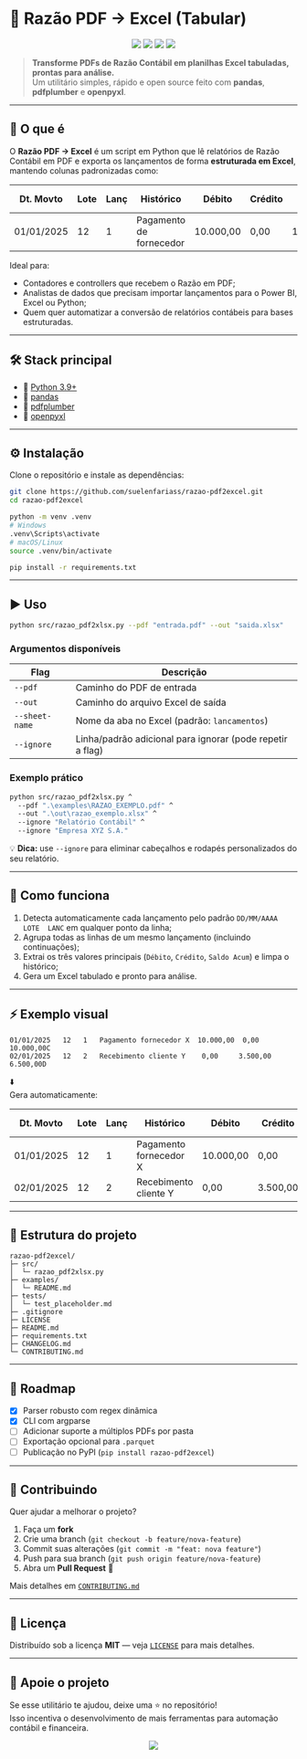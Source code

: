 # 🧾 Razão PDF → Excel (Tabular)

<p align="center">
  <img src="https://img.shields.io/badge/Made%20with-Python-3776AB?style=for-the-badge&logo=python&logoColor=white"/>
  <img src="https://img.shields.io/github/license/suelenfariass/razao-pdf2excel?style=for-the-badge"/>
  <img src="https://img.shields.io/github/stars/suelenfariass/razao-pdf2excel?style=for-the-badge&color=yellow"/>
  <img src="https://img.shields.io/github/last-commit/suelenfariass/razao-pdf2excel?style=for-the-badge&color=orange"/>
</p>

> **Transforme PDFs de Razão Contábil em planilhas Excel tabuladas, prontas para análise.**  
> Um utilitário simples, rápido e open source feito com **pandas**, **pdfplumber** e **openpyxl**.

---

## 🚀 O que é

O **Razão PDF → Excel** é um script em Python que lê relatórios de Razão Contábil em PDF e exporta os lançamentos de forma **estruturada em Excel**, mantendo colunas padronizadas como:

| Dt. Movto | Lote | Lanç | Histórico | Débito | Crédito | Saldo Acum |
|------------|-------|-------|------------|----------|-----------|-------------|
| 01/01/2025 | 12 | 1 | Pagamento de fornecedor | 10.000,00 | 0,00 | 10.000,00C |

Ideal para:
- Contadores e controllers que recebem o Razão em PDF;
- Analistas de dados que precisam importar lançamentos para o Power BI, Excel ou Python;
- Quem quer automatizar a conversão de relatórios contábeis para bases estruturadas.

---

## 🛠️ Stack principal

- 🐍 [Python 3.9+](https://www.python.org/)
- 🧩 [pandas](https://pandas.pydata.org/)
- 📄 [pdfplumber](https://github.com/jsvine/pdfplumber)
- 📘 [openpyxl](https://openpyxl.readthedocs.io/)

---

## ⚙️ Instalação

Clone o repositório e instale as dependências:

```bash
git clone https://github.com/suelenfariass/razao-pdf2excel.git
cd razao-pdf2excel

python -m venv .venv
# Windows
.venv\Scripts\activate
# macOS/Linux
source .venv/bin/activate

pip install -r requirements.txt
```

---

## ▶️ Uso

```bash
python src/razao_pdf2xlsx.py --pdf "entrada.pdf" --out "saida.xlsx"
```

### Argumentos disponíveis

| Flag | Descrição |
|------|------------|
| `--pdf` | Caminho do PDF de entrada |
| `--out` | Caminho do arquivo Excel de saída |
| `--sheet-name` | Nome da aba no Excel (padrão: `lancamentos`) |
| `--ignore` | Linha/padrão adicional para ignorar (pode repetir a flag) |

### Exemplo prático

```bash
python src/razao_pdf2xlsx.py ^
  --pdf ".\examples\RAZAO_EXEMPLO.pdf" ^
  --out ".\out\razao_exemplo.xlsx" ^
  --ignore "Relatório Contábil" ^
  --ignore "Empresa XYZ S.A."
```

💡 **Dica:** use `--ignore` para eliminar cabeçalhos e rodapés personalizados do seu relatório.

---

## 🧠 Como funciona

1. Detecta automaticamente cada lançamento pelo padrão `DD/MM/AAAA  LOTE  LANC` em qualquer ponto da linha;  
2. Agrupa todas as linhas de um mesmo lançamento (incluindo continuações);  
3. Extrai os três valores principais (`Débito`, `Crédito`, `Saldo Acum`) e limpa o histórico;  
4. Gera um Excel tabulado e pronto para análise.

---

## ⚡ Exemplo visual

```text
01/01/2025   12   1   Pagamento fornecedor X  10.000,00  0,00  10.000,00C
02/01/2025   12   2   Recebimento cliente Y    0,00     3.500,00  6.500,00D
```

⬇️  
Gera automaticamente:

| Dt. Movto | Lote | Lanç | Histórico | Débito | Crédito | Saldo Acum |
|------------|-------|-------|------------|----------|-----------|-------------|
| 01/01/2025 | 12 | 1 | Pagamento fornecedor X | 10.000,00 | 0,00 | 10.000,00C |
| 02/01/2025 | 12 | 2 | Recebimento cliente Y | 0,00 | 3.500,00 | 6.500,00D |

---

## 📂 Estrutura do projeto

```
razao-pdf2excel/
├─ src/
│  └─ razao_pdf2xlsx.py
├─ examples/
│  └─ README.md
├─ tests/
│  └─ test_placeholder.md
├─ .gitignore
├─ LICENSE
├─ README.md
├─ requirements.txt
├─ CHANGELOG.md
└─ CONTRIBUTING.md
```

---

## 🧩 Roadmap

- [x] Parser robusto com regex dinâmica  
- [x] CLI com argparse  
- [ ] Adicionar suporte a múltiplos PDFs por pasta  
- [ ] Exportação opcional para `.parquet`  
- [ ] Publicação no PyPI (`pip install razao-pdf2excel`)  

---

## 💬 Contribuindo

Quer ajudar a melhorar o projeto?

1. Faça um **fork**  
2. Crie uma branch (`git checkout -b feature/nova-feature`)  
3. Commit suas alterações (`git commit -m "feat: nova feature"`)  
4. Push para sua branch (`git push origin feature/nova-feature`)  
5. Abra um **Pull Request** 💙

Mais detalhes em [`CONTRIBUTING.md`](CONTRIBUTING.md)

---

## 🪪 Licença

Distribuído sob a licença **MIT** — veja [`LICENSE`](LICENSE) para mais detalhes.

---

## 🌟 Apoie o projeto

Se esse utilitário te ajudou, deixe uma ⭐ no repositório!  
Isso incentiva o desenvolvimento de mais ferramentas para automação contábil e financeira.

<p align="center">
  <img src="https://img.shields.io/badge/Feito_com_💙_por-Suelen%20Farias-8A2BE2?style=for-the-badge"/>
</p>
